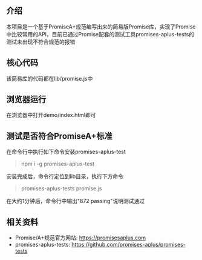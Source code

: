 ## 介绍
本项目是一个基于PromiseA+规范编写出来的简易版Promise库，实现了Promise中比较常用的API，目前已通过Promise配套的测试工具promises-aplus-tests的测试未出现不符合规范的报错


## 核心代码
该简易库的代码都在lib/promise.js中


## 浏览器运行
在浏览器中打开demo/index.html即可


## 测试是否符合PromiseA+标准
在命令行中执行如下命令安装promises-aplus-test
> npm i -g promises-aplus-test

安装完成后，命令行定位到lib目录，执行下方命令
> promises-aplus-tests promise.js

在大约1分钟后，命令行中输出"872 passing"说明测试通过


## 相关资料
- Promise/A+规范官方网站: https://promisesaplus.com
- promises-aplus-tests: https://github.com/promises-aplus/promises-tests